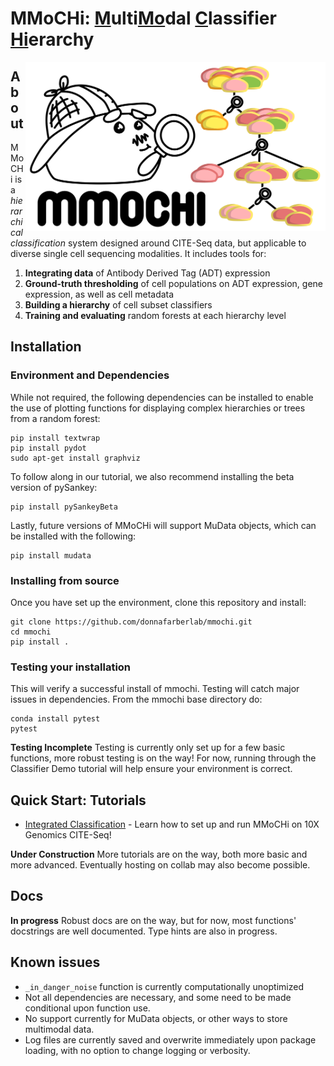 # MMoCHi: <ins>M</ins>ulti<ins>Mo</ins>dal <ins>C</ins>lassifier <ins>Hi</ins>erarchy

<img align="right" src="./docs/figures/mmochi_logo.svg" width="480">

## About

MMoCHi is a <i>hierarchical classification</i> system designed around CITE-Seq data, but applicable to diverse single cell sequencing modalities. 
It includes tools for:

1. <b>Integrating data</b> of Antibody Derived Tag (ADT) expression
2. <b>Ground-truth thresholding</b> of cell populations on ADT expression, gene expression, as well as cell metadata 
3. <b>Building a hierarchy</b> of cell subset classifiers 
4. <b>Training and evaluating</b> random forests at each hierarchy level

## Installation

### Environment and Dependencies

While not required, the following dependencies can be installed to enable the use of plotting functions for displaying complex hierarchies or trees from a random forest:

```
pip install textwrap
pip install pydot
sudo apt-get install graphviz
```

To follow along in our tutorial, we also recommend installing the beta version of pySankey:

```
pip install pySankeyBeta
```

Lastly, future versions of MMoCHi will support MuData objects, which can be installed with the following:

```
pip install mudata
```

### Installing from source
Once you have set up the environment, clone this repository and install:
```
git clone https://github.com/donnafarberlab/mmochi.git
cd mmochi
pip install .
```

### Testing your installation
This will verify a successful install of mmochi. Testing will catch major issues in dependencies. From the mmochi base
directory do:
```
conda install pytest
pytest
```
<div class="alert alert-block alert-warning">
<b>Testing Incomplete</b> Testing is currently only set up for a few basic functions, more robust testing is on the way! For now, running through the Classifier Demo tutorial will help ensure your environment is correct.
</div>

## Quick Start: Tutorials

- [Integrated Classification]('https://github.com/donnafarberlab/MMoCHi/blob/master/docs/Classifier_Demo.ipynb') - Learn how to set up and run MMoCHi on 10X Genomics CITE-Seq!

<div class="alert alert-block alert-warning">
<b>Under Construction</b> More tutorials are on the way, both more basic and more advanced. Eventually hosting on collab may also become possible.
</div>

## Docs

<div class="alert alert-block alert-danger">
<b>In progress</b> Robust docs are on the way, but for now, most functions' docstrings are well documented. Type hints are also in progress. 
</div>

## Known issues

- `_in_danger_noise` function is currently computationally unoptimized
- Not all dependencies are necessary, and some need to be made conditional upon function use.
- No support currently for MuData objects, or other ways to store multimodal data.
- Log files are currently saved and overwrite immediately upon package loading, with no option to change logging or verbosity.
